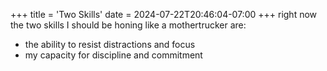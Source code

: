 +++
title = 'Two Skills'
date = 2024-07-22T20:46:04-07:00
+++
right now the two skills I should be honing like a mothertrucker are:
- the ability to resist distractions and focus
- my capacity for discipline and commitment
